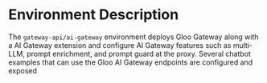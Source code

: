# Environment Description
The `gateway-api/ai-gateway` environment deploys Gloo Gateway along with a AI Gateway extension and configure AI Gateway features such as multi-LLM, prompt enrichment, and prompt guard at the proxy. Several chatbot examples that can use the Gloo AI Gateway endpoints are configured and exposed